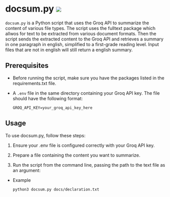 # docsum.py ![](https://github.com/maxplush/docsum-vim/blob/main/.github/workflows/tests.yml/badge.svg)

`docsum.py` is a Python script that uses the Groq API to summarize the content of various file types. The script uses the fulltext package which allwos for text to be extracted from various document formats. Then the script sends the extracted content to the Groq API and retrieves a summary in one paragraph in english, simplified to a first-grade reading level. Input 
files that are not in english will still return a english summary. 

## Prerequisites

- Before running the script, make sure you have the packages listed in the requirements.txt file.
- A `.env` file in the same directory containing your Groq API key. The file should have the following format:
  
  ```env
  GROQ_API_KEY=your_groq_api_key_here

## Usage

To use docsum.py, follow these steps:

1. Ensure your .env file is configured correctly with your Groq API key.

2. Prepare a file containing the content you want to summarize.

3. Run the script from the command line, passing the path to the text file as an argument:

- Example

    ```
    python3 docsum.py docs/declaration.txt
    
